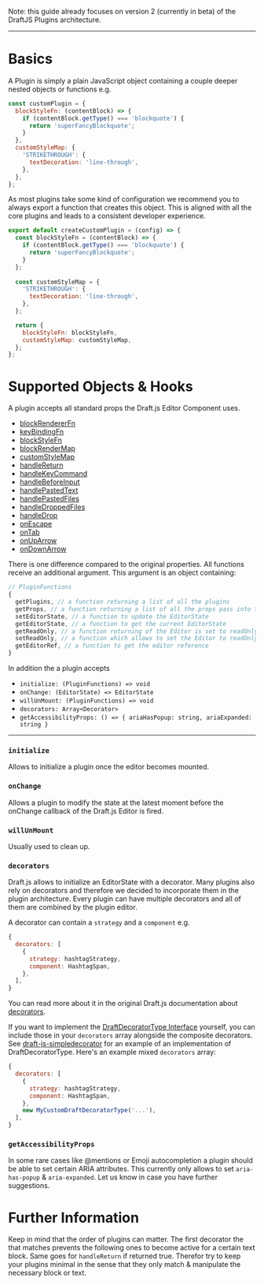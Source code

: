 Note: this guide already focuses on version 2 (currently in beta) of the DraftJS Plugins architecture.

-----

# Basics

A Plugin is simply a plain JavaScript object containing a couple deeper nested objects or functions e.g.

```js
const customPlugin = {
  blockStyleFn: (contentBlock) => {
    if (contentBlock.getType() === 'blockquote') {
      return 'superFancyBlockquote';
    }
  },
  customStyleMap: {
    'STRIKETHROUGH': {
      textDecoration: 'line-through',
    },
  },
};
```

As most plugins take some kind of configuration we recommend you to always export a function that creates this object. This is aligned with all the core plugins and leads to a consistent developer experience.

```js
export default createCustomPlugin = (config) => {
  const blockStyleFn = (contentBlock) => {
    if (contentBlock.getType() === 'blockquote') {
      return 'superFancyBlockquote';
    }
  };
  
  const customStyleMap = {
    'STRIKETHROUGH': {
      textDecoration: 'line-through',
    },
  };

  return {
    blockStyleFn: blockStyleFn,
    customStyleMap: customStyleMap,
  };
};
```

# Supported Objects & Hooks

A plugin accepts all standard props the Draft.js Editor Component uses.

- [blockRendererFn](https://facebook.github.io/draft-js/docs/api-reference-editor.html#blockrendererfn)
- [keyBindingFn](https://draftjs.org/docs/advanced-topics-key-bindings.html)
- [blockStyleFn](https://facebook.github.io/draft-js/docs/api-reference-editor.html#blockstylefn)
- [blockRenderMap](https://draftjs.org/docs/advanced-topics-custom-block-render-map.html)
- [customStyleMap](https://facebook.github.io/draft-js/docs/api-reference-editor.html#customstylemap)
- [handleReturn](https://facebook.github.io/draft-js/docs/api-reference-editor.html#handlereturn)
- [handleKeyCommand](https://facebook.github.io/draft-js/docs/api-reference-editor.html#handlekeycommand)
- [handleBeforeInput](https://facebook.github.io/draft-js/docs/api-reference-editor.html#handlebeforeinput)
- [handlePastedText](https://facebook.github.io/draft-js/docs/api-reference-editor.html#handlepastedtext)
- [handlePastedFiles](https://facebook.github.io/draft-js/docs/api-reference-editor.html#handlepastedfiles)
- [handleDroppedFiles](https://facebook.github.io/draft-js/docs/api-reference-editor.html#handledroppedfiles)
- [handleDrop](https://facebook.github.io/draft-js/docs/api-reference-editor.html#handledrop)
- [onEscape](https://facebook.github.io/draft-js/docs/api-reference-editor.html#onescape)
- [onTab](https://facebook.github.io/draft-js/docs/api-reference-editor.html#ontab)
- [onUpArrow](https://facebook.github.io/draft-js/docs/api-reference-editor.html#onuparrow)
- [onDownArrow](https://facebook.github.io/draft-js/docs/api-reference-editor.html#ondownarrow)

There is one difference compared to the original properties.
All functions receive an additional argument. This argument is an object containing:

```js
// PluginFunctions
{
  getPlugins, // a function returning a list of all the plugins
  getProps, // a function returning a list of all the props pass into the Editor
  setEditorState, // a function to update the EditorState
  getEditorState, // a function to get the current EditorState
  getReadOnly, // a function returning of the Editor is set to readOnly
  setReadOnly, // a function which allows to set the Editor to readOnly
  getEditorRef, // a function to get the editor reference
}
```

In addition the a plugin accepts 

- `initialize: (PluginFunctions) => void`
- `onChange: (EditorState) => EditorState`
- `willUnMount: (PluginFunctions) => void`
- `decorators: Array<Decorator>`
- `getAccessibilityProps: () => { ariaHasPopup: string, ariaExpanded: string }`

-----

### `initialize`

Allows to initialize a plugin once the editor becomes mounted.

### `onChange`

Allows a plugin to modify the state at the latest moment before the onChange callback of the Draft.js Editor is fired.

### `willUnMount`

Usually used to clean up.

### `decorators`

Draft.js allows to initialize an EditorState with a decorator. Many plugins also rely on decorators and therefore we decided
to incorporate them in the plugin architecture. Every plugin can have multiple decorators and all of them are combined by the
plugin editor.

A decorator can contain a `strategy` and a `component` e.g.

```js
{
  decorators: [
    {
      strategy: hashtagStrategy,
      component: HashtagSpan,
    },
  ],
}
```

You can read more about it in the original Draft.js documentation about [decorators](https://facebook.github.io/draft-js/docs/advanced-topics-decorators.html#compositedecorator).

If you want to implement the [DraftDecoratorType Interface](https://facebook.github.io/draft-js/docs/advanced-topics-decorators.html#beyond-compositedecorator) yourself, you can include those in your `decorators` array alongside the composite decorators. See [draft-js-simpledecorator](https://github.com/Soreine/draft-js-simpledecorator) for an example of an implementation of DraftDecoratorType. Here's an example mixed `decorators` array:

```js
{
  decorators: [
    {
      strategy: hashtagStrategy,
      component: HashtagSpan,
    },
    new MyCustomDraftDecoratorType('...'),
  ],
}
```


### `getAccessibilityProps`

In some rare cases like @mentions or Emoji autocompletion a plugin should be able to set certain ARIA attributes.
This currently only allows to set `aria-has-popup` & `aria-expanded`. Let us know in case you have further suggestions.

# Further Information

Keep in mind that the order of plugins can matter. The first decorator the that matches prevents the following ones to become active
for a certain text block. Same goes for `handleReturn` if returned true. Therefor try to keep your plugins minimal in the sense that
they only match & manipulate the necessary block or text.
